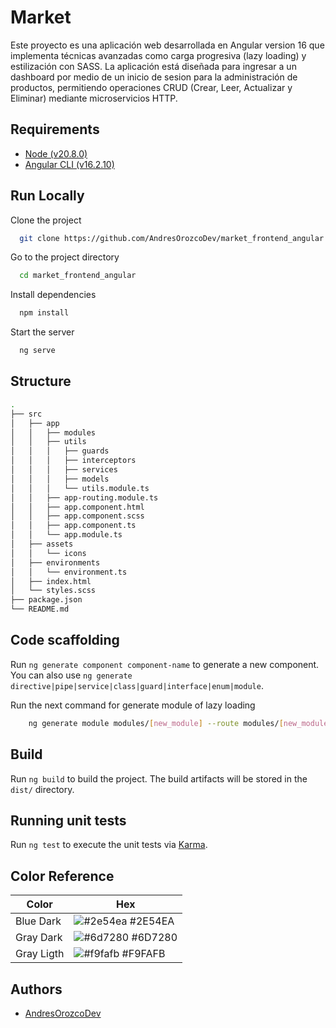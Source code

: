 
# Market

Este proyecto es una aplicación web desarrollada en Angular version 16 que implementa técnicas avanzadas como carga progresiva (lazy loading) y estilización con SASS. La aplicación está diseñada para ingresar a un dashboard por medio de un inicio de sesion para la administración de productos, permitiendo operaciones CRUD (Crear, Leer, Actualizar y Eliminar) mediante microservicios HTTP.


## Requirements

- [Node (v20.8.0)](https://nodejs.org/en)
- [Angular CLI (v16.2.10)](https://angular.io/cli)
    
    
## Run Locally

Clone the project

```bash
  git clone https://github.com/AndresOrozcoDev/market_frontend_angular.git
```

Go to the project directory

```bash
  cd market_frontend_angular
```

Install dependencies

```bash
  npm install
```

Start the server

```bash
  ng serve
```


## Structure

```bash
.
├── src
│   ├── app
│   │   ├── modules
│   │   ├── utils
│   │   │   ├── guards
│   │   │   ├── interceptors
│   │   │   ├── services
│   │   │   ├── models
│   │   │   └── utils.module.ts
│   │   ├── app-routing.module.ts
│   │   ├── app.component.html
│   │   ├── app.component.scss
│   │   ├── app.component.ts
│   │   └── app.module.ts
│   ├── assets
│   │   └── icons
│   ├── environments
│   │   └── environment.ts
│   ├── index.html
│   └── styles.scss
├── package.json
└── README.md
```

## Code scaffolding

Run `ng generate component component-name` to generate a new component. You can also use `ng generate directive|pipe|service|class|guard|interface|enum|module`.

Run the next command for generate module of lazy loading
```bash
    ng generate module modules/[new_module] --route modules/[new_module] --module app.module
```
## Build

Run `ng build` to build the project. The build artifacts will be stored in the `dist/` directory.

## Running unit tests

Run `ng test` to execute the unit tests via [Karma](https://karma-runner.github.io).

## Color Reference

| Color             | Hex                                                                |
| ----------------- | ------------------------------------------------------------------ |
| Blue Dark | ![#2e54ea](https://via.placeholder.com/10/2e54ea?text=+) #2E54EA |
| Gray Dark | ![#6d7280](https://via.placeholder.com/10/6d7280?text=+) #6D7280 |
| Gray Ligth | ![#f9fafb](https://via.placeholder.com/10/f9fafb?text=+) #F9FAFB |


## Authors

- [AndresOrozcoDev](https://github.com/AndresOrozcoDev)